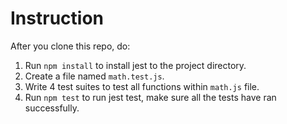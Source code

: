 # Instruction

After you clone this repo, do:
1. Run `npm install` to install jest to the project directory.
2. Create a file named `math.test.js`.
3. Write 4 test suites to test all functions within `math.js` file.
4. Run `npm test` to run jest test, make sure all the tests have ran successfully.
